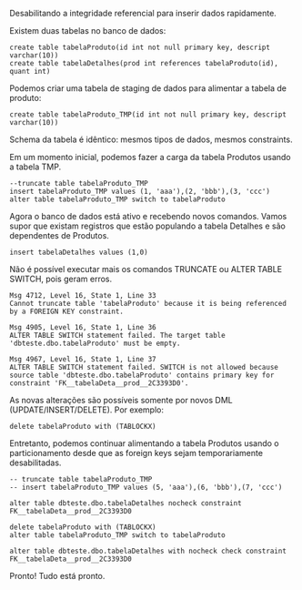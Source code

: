 Desabilitando a integridade referencial para inserir dados rapidamente.

Existem duas tabelas no banco de dados:

    create table tabelaProduto(id int not null primary key, descript varchar(10))
    create table tabelaDetalhes(prod int references tabelaProduto(id), quant int) 

Podemos criar uma tabela de staging de dados para alimentar a tabela de produto:

    create table tabelaProduto_TMP(id int not null primary key, descript varchar(10))

Schema da tabela é idêntico: mesmos tipos de dados, mesmos constraints.

Em um momento inicial, podemos fazer a carga da tabela Produtos usando a tabela TMP.

    --truncate table tabelaProduto_TMP
    insert tabelaProduto_TMP values (1, 'aaa'),(2, 'bbb'),(3, 'ccc')
    alter table tabelaProduto_TMP switch to tabelaProduto

Agora o banco de dados está ativo e recebendo novos comandos. Vamos supor que existam
registros que estão populando a tabela Detalhes e são dependentes de Produtos.

    insert tabelaDetalhes values (1,0)

Não é possível executar mais os comandos TRUNCATE ou ALTER TABLE SWITCH, pois geram erros.

    Msg 4712, Level 16, State 1, Line 33
    Cannot truncate table 'tabelaProduto' because it is being referenced by a FOREIGN KEY constraint.

    Msg 4905, Level 16, State 1, Line 36
    ALTER TABLE SWITCH statement failed. The target table 'dbteste.dbo.tabelaProduto' must be empty.

    Msg 4967, Level 16, State 1, Line 37
    ALTER TABLE SWITCH statement failed. SWITCH is not allowed because source table 'dbteste.dbo.tabelaProduto' contains primary key for constraint 'FK__tabelaDeta__prod__2C3393D0'.

As novas alterações são possíveis somente por novos DML (UPDATE/INSERT/DELETE). Por exemplo:

    delete tabelaProduto with (TABLOCKX)

Entretanto, podemos continuar alimentando a tabela Produtos usando o particionamento desde que 
as foreign keys sejam temporariamente desabilitadas.

    -- truncate table tabelaProduto_TMP
    -- insert tabelaProduto_TMP values (5, 'aaa'),(6, 'bbb'),(7, 'ccc')

    alter table dbteste.dbo.tabelaDetalhes nocheck constraint FK__tabelaDeta__prod__2C3393D0

    delete tabelaProduto with (TABLOCKX)
    alter table tabelaProduto_TMP switch to tabelaProduto

    alter table dbteste.dbo.tabelaDetalhes with nocheck check constraint FK__tabelaDeta__prod__2C3393D0
    
Pronto! Tudo está pronto. 